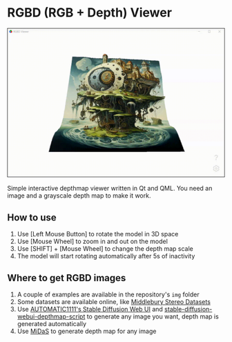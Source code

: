 # RGBD (RGB + Depth) Viewer

![](./screenshots/demo.gif)

Simple interactive depthmap viewer written in Qt and QML. You need an image and a grayscale depth map to make it work.

## How to use

1. Use [Left Mouse Button] to rotate the model in 3D space
1. Use [Mouse Wheel] to zoom in and out on the model
1. Use [SHIFT] + [Mouse Wheel] to change the depth map scale
1. The model will start rotating automatically after 5s of inactivity

## Where to get RGBD images

1. A couple of examples are available in the repository's `img` folder
1. Some datasets are available online, like [Middlebury Stereo Datasets](https://vision.middlebury.edu/stereo/data/)
1. Use [AUTOMATIC1111's Stable Diffusion Web UI](https://github.com/AUTOMATIC1111/stable-diffusion-webui) and [stable-diffusion-webui-depthmap-script](https://github.com/thygate/stable-diffusion-webui-depthmap-script) to generate any image you want, depth map is generated automatically
1. Use [MiDaS](https://huggingface.co/spaces/pytorch/MiDaS) to generate depth map for any image